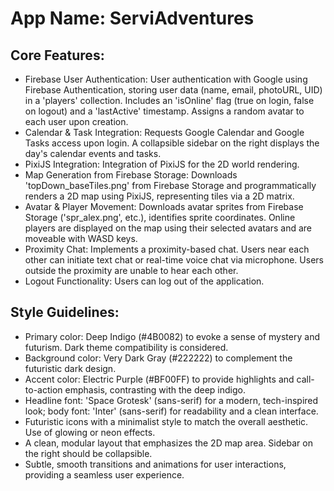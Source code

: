 # **App Name**: ServiAdventures

## Core Features:

- Firebase User Authentication: User authentication with Google using Firebase Authentication, storing user data (name, email, photoURL, UID) in a 'players' collection.  Includes an 'isOnline' flag (true on login, false on logout) and a 'lastActive' timestamp. Assigns a random avatar to each user upon creation.
- Calendar & Task Integration: Requests Google Calendar and Google Tasks access upon login. A collapsible sidebar on the right displays the day's calendar events and tasks.
- PixiJS Integration: Integration of PixiJS for the 2D world rendering.
- Map Generation from Firebase Storage: Downloads 'topDown_baseTiles.png' from Firebase Storage and programmatically renders a 2D map using PixiJS, representing tiles via a 2D matrix.
- Avatar & Player Movement: Downloads avatar sprites from Firebase Storage ('spr_alex.png', etc.), identifies sprite coordinates.  Online players are displayed on the map using their selected avatars and are moveable with WASD keys.
- Proximity Chat: Implements a proximity-based chat. Users near each other can initiate text chat or real-time voice chat via microphone. Users outside the proximity are unable to hear each other.
- Logout Functionality: Users can log out of the application.

## Style Guidelines:

- Primary color: Deep Indigo (#4B0082) to evoke a sense of mystery and futurism. Dark theme compatibility is considered.
- Background color: Very Dark Gray (#222222) to complement the futuristic dark design.
- Accent color: Electric Purple (#BF00FF) to provide highlights and call-to-action emphasis, contrasting with the deep indigo.
- Headline font: 'Space Grotesk' (sans-serif) for a modern, tech-inspired look; body font: 'Inter' (sans-serif) for readability and a clean interface.
- Futuristic icons with a minimalist style to match the overall aesthetic. Use of glowing or neon effects.
- A clean, modular layout that emphasizes the 2D map area. Sidebar on the right should be collapsible.
- Subtle, smooth transitions and animations for user interactions, providing a seamless user experience.